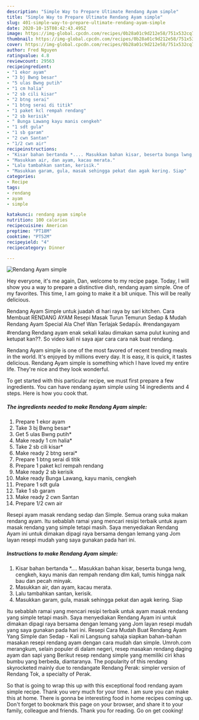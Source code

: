 ```yaml
---
description: "Simple Way to Prepare Ultimate Rendang Ayam simple"
title: "Simple Way to Prepare Ultimate Rendang Ayam simple"
slug: 401-simple-way-to-prepare-ultimate-rendang-ayam-simple
date: 2020-10-15T08:42:43.495Z
image: https://img-global.cpcdn.com/recipes/0b28a01c9d212e58/751x532cq70/rendang-ayam-simple-resipi-foto-utama.jpg
thumbnail: https://img-global.cpcdn.com/recipes/0b28a01c9d212e58/751x532cq70/rendang-ayam-simple-resipi-foto-utama.jpg
cover: https://img-global.cpcdn.com/recipes/0b28a01c9d212e58/751x532cq70/rendang-ayam-simple-resipi-foto-utama.jpg
author: Fred Nguyen
ratingvalue: 4.8
reviewcount: 29563
recipeingredient:
- "1 ekor ayam"
- "3 bj Bwng besar"
- "5 ulas Bwng putih"
- "1 cm halia"
- "2 sb cili kisar"
- "2 btng serai"
- "1 btng serai di titik"
- "1 paket kcl rempah rendang"
- "2 sb kerisik"
- " Bunga Lawang kayu manis cengkeh"
- "1 sdt gula"
- "1 sb garam"
- "2 cwn Santan"
- "1/2 cwn air"
recipeinstructions:
- "Kisar bahan bertanda *.... Masukkan bahan kisar, beserta bunga lwng, cengkeh, kayu manis dan rempah rendang dlm kali, tumis hingga naik bau dan pecah minyak."
- "Masukkan air, dan ayam, kacau merata."
- "Lalu tambahkan santan, kerisik."
- "Masukkan garam, gula, masak sehingga pekat dan agak kering. Siap"
categories:
- Recipe
tags:
- rendang
- ayam
- simple

katakunci: rendang ayam simple 
nutrition: 100 calories
recipecuisine: American
preptime: "PT18M"
cooktime: "PT52M"
recipeyield: "4"
recipecategory: Dinner

---
```



![Rendang Ayam simple](https://img-global.cpcdn.com/recipes/0b28a01c9d212e58/751x532cq70/rendang-ayam-simple-resipi-foto-utama.jpg)

Hey everyone, it's me again, Dan, welcome to my recipe page. Today, I will show you a way to prepare a distinctive dish, rendang ayam simple. One of my favorites. This time, I am going to make it a bit unique. This will be really delicious.

Rendang Ayam Simple untuk juadah di hari raya by sari kitchen. Cara Membuat RENDANG AYAM Resepi Masak Turun Temurun Sedap &amp; Mudah Rendang Ayam Special Ala Chef Wan Terlajak Sedap👍. #rendangayam #rendang Rendang ayam enak sekali kalau dimakan sama pulut kuning and ketupat kan??. So video kali ni saya ajar cara cara nak buat rendang.

Rendang Ayam simple is one of the most favored of recent trending meals in the world. It's enjoyed by millions every day. It is easy, it is quick, it tastes delicious. Rendang Ayam simple is something which I have loved my entire life. They're nice and they look wonderful.


To get started with this particular recipe, we must first prepare a few ingredients. You can have rendang ayam simple using 14 ingredients and 4 steps. Here is how you cook that.

<!--inarticleads1-->

##### The ingredients needed to make Rendang Ayam simple:

1. Prepare 1 ekor ayam
1. Take 3 bj Bwng besar*
1. Get 5 ulas Bwng putih*
1. Make ready 1 cm halia*
1. Take 2 sb cili kisar*
1. Make ready 2 btng serai*
1. Prepare 1 btng serai di titik
1. Prepare 1 paket kcl rempah rendang
1. Make ready 2 sb kerisik
1. Make ready  Bunga Lawang, kayu manis, cengkeh
1. Prepare 1 sdt gula
1. Take 1 sb garam
1. Make ready 2 cwn Santan
1. Prepare 1/2 cwn air


Resepi ayam masak rendang sedap dan Simple. Semua orang suka makan rendang ayam. Itu sebablah ramai yang mencari resipi terbaik untuk ayam masak rendang yang simple tetapi masih. Saya menyediakan Rendang Ayam ini untuk dimakan dipagi raya bersama dengan lemang yang Jom layan resepi mudah yang saya gunakan pada hari ini. 

<!--inarticleads2-->

##### Instructions to make Rendang Ayam simple:

1. Kisar bahan bertanda *.... Masukkan bahan kisar, beserta bunga lwng, cengkeh, kayu manis dan rempah rendang dlm kali, tumis hingga naik bau dan pecah minyak.
1. Masukkan air, dan ayam, kacau merata.
1. Lalu tambahkan santan, kerisik.
1. Masukkan garam, gula, masak sehingga pekat dan agak kering. Siap


Itu sebablah ramai yang mencari resipi terbaik untuk ayam masak rendang yang simple tetapi masih. Saya menyediakan Rendang Ayam ini untuk dimakan dipagi raya bersama dengan lemang yang Jom layan resepi mudah yang saya gunakan pada hari ini. Resepi Cara Mudah Buat Rendang Ayam Yang Simple dan Sedap - Kali ni Langsung sahaja siapkan bahan-bahan masakan resepi rendang ayam dengan cara mudah dan simple. Umroh.com merangkum, selain populer di dalam negeri, resep masakan rendang daging ayam dan sapi yang Berikut resep rendang simple yang memiliki ciri khas bumbu yang berbeda, diantaranya. The popularity of this rendang skyrocketed mainly due to rendangate Rendang Perak: simpler version of Rendang Tok, a specialty of Perak. 

So that is going to wrap this up with this exceptional food rendang ayam simple recipe. Thank you very much for your time. I am sure you can make this at home. There is gonna be interesting food in home recipes coming up. Don't forget to bookmark this page on your browser, and share it to your family, colleague and friends. Thank you for reading. Go on get cooking!
